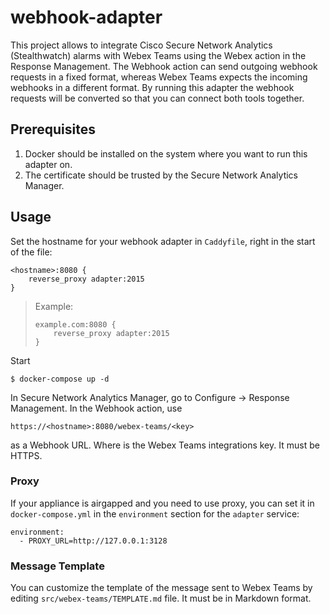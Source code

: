 # webhook-adapter

This project allows to integrate Cisco Secure Network Analytics (Stealthwatch) alarms with Webex Teams using the Webex action in the Response Management.
The Webhook action can send outgoing webhook requests in a fixed format, whereas Webex Teams expects the incoming webhooks in a different format.
By running this adapter the webhook requests will be converted so that you can connect both tools together.

## Prerequisites

1. Docker should be installed on the system where you want to run this adapter on.
2. The certificate should be trusted by the Secure Network Analytics Manager.

## Usage

Set the hostname for your webhook adapter in `Caddyfile`, right in the start of the file:
```
<hostname>:8080 {
    reverse_proxy adapter:2015
}
```
> Example:
> ```
> example.com:8080 {
>     reverse_proxy adapter:2015
> }
> ```

Start
```
$ docker-compose up -d
```

In Secure Network Analytics Manager, go to Configure -> Response Management. In the Webhook action, use
```
https://<hostname>:8080/webex-teams/<key>
```
as a Webhook URL. Where <key> is the Webex Teams integrations key.
It must be HTTPS. 

### Proxy
If your appliance is airgapped and you need to use proxy, you can set it in `docker-compose.yml` in the `environment` section for the `adapter` service:
```
environment:
  - PROXY_URL=http://127.0.0.1:3128
```

### Message Template
You can customize the template of the message sent to Webex Teams by editing `src/webex-teams/TEMPLATE.md` file. It must be in Markdown format.
